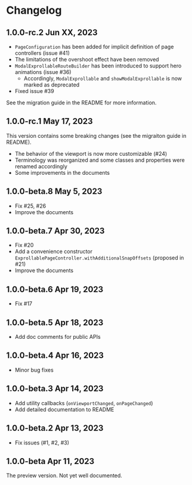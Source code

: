 # Changelog

## 1.0.0-rc.2 Jun XX, 2023

- `PageConfiguration` has been added for implicit definition of page controllers (issue #41)
- The limitations of the overshoot effect have been removed
- `ModalExprollableRouteBuilder` has been introduced to support hero animations (issue #36)
  - Accordingly, `ModalExprollable` and `showModalExprollable` is now marked as deprecated
- Fixed issue #39

See the migration guide in the README for more information.


## 1.0.0-rc.1 May 17, 2023

This version contains some breaking changes (see the migraiton guide in README).

- The behavior of the viewport is now more customizable (#24)
- Terminology was reorganized and some classes and properties were renamed accordingly
- Some improvements in the documents

## 1.0.0-beta.8 May 5, 2023

- Fix #25, #26
- Improve the documents

## 1.0.0-beta.7 Apr 30, 2023

- Fix #20
- Add a convenience constructor `ExprollablePageController.withAdditionalSnapOffsets` (proposed in #21)
- Improve the documents

## 1.0.0-beta.6 Apr 19, 2023

- Fix #17

## 1.0.0-beta.5 Apr 18, 2023

- Add doc comments for public APIs

## 1.0.0-beta.4 Apr 16, 2023

- Minor bug fixes

## 1.0.0-beta.3 Apr 14, 2023

- Add utility callbacks (`onViewportChanged`, `onPageChanged`)
- Add detailed documentation to README

## 1.0.0-beta.2 Apr 13, 2023

- Fix issues (#1, #2, #3)

## 1.0.0-beta Apr 11, 2023

The preview version. Not yet well documented.
